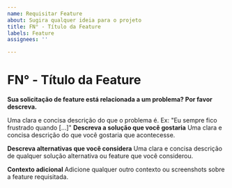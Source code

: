```yaml
---
name: Requisitar Feature
about: Sugira qualquer ideia para o projeto
title: FN° - Título da Feature
labels: Feature
assignees: ''

---
```


# FN° - Título da Feature

**Sua solicitação de feature está relacionada a um problema? Por favor descreva.**

Uma clara e concisa descrição do que o problema é. Ex: "Eu sempre fico frustrado quando [...]"
**Descreva a solução que você gostaria**
Uma clara e concisa descrição do que você gostaria que acontecesse.

**Descreva alternativas que você considera**
Uma clara e concisa descrição de qualquer solução alternativa ou feature que você considerou.

**Contexto adicional**
Adicione qualquer outro contexto ou screenshots sobre a feature requisitada.
